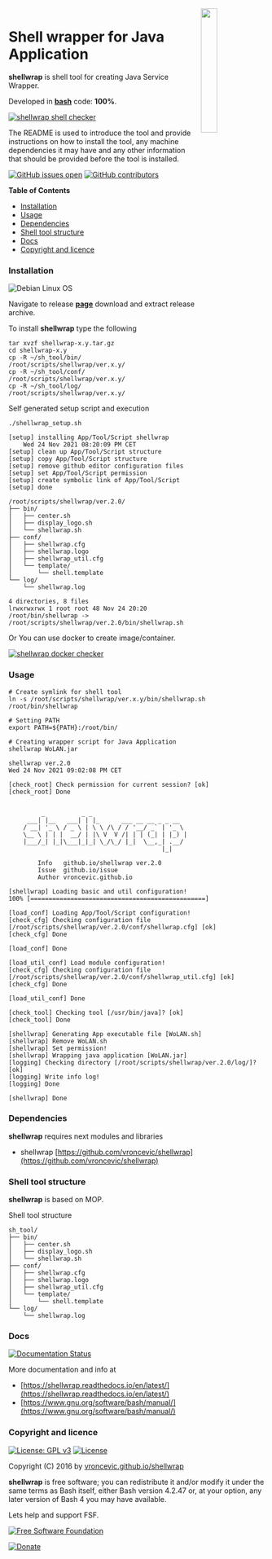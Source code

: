 <img align="right" src="https://raw.githubusercontent.com/vroncevic/shellwrap/dev/docs/shellwrap_logo.png" width="25%">

# Shell wrapper for Java Application

**shellwrap** is shell tool for creating Java Service Wrapper.

Developed in **[bash](https://en.wikipedia.org/wiki/Bash_(Unix_shell))** code: **100%**.

[![shellwrap shell checker](https://github.com/vroncevic/shellwrap/workflows/shellwrap%20shell%20checker/badge.svg)](https://github.com/vroncevic/shellwrap/actions?query=workflow%3A%22shellwrap+shell+checker%22)

The README is used to introduce the tool and provide instructions on
how to install the tool, any machine dependencies it may have and any
other information that should be provided before the tool is installed.

[![GitHub issues open](https://img.shields.io/github/issues/vroncevic/shellwrap.svg)](https://github.com/vroncevic/shellwrap/issues) [![GitHub contributors](https://img.shields.io/github/contributors/vroncevic/shellwrap.svg)](https://github.com/vroncevic/shellwrap/graphs/contributors)

<!-- START doctoc generated TOC please keep comment here to allow auto update -->
<!-- DON'T EDIT THIS SECTION, INSTEAD RE-RUN doctoc TO UPDATE -->
**Table of Contents**

- [Installation](#installation)
- [Usage](#usage)
- [Dependencies](#dependencies)
- [Shell tool structure](#shell-tool-structure)
- [Docs](#docs)
- [Copyright and licence](#copyright-and-licence)

<!-- END doctoc generated TOC please keep comment here to allow auto update -->

### Installation

![Debian Linux OS](https://raw.githubusercontent.com/vroncevic/shellwrap/dev/docs/debtux.png)

Navigate to release **[page](https://github.com/vroncevic/shellwrap/releases)** download and extract release archive.

To install **shellwrap** type the following

```
tar xvzf shellwrap-x.y.tar.gz
cd shellwrap-x.y
cp -R ~/sh_tool/bin/   /root/scripts/shellwrap/ver.x.y/
cp -R ~/sh_tool/conf/  /root/scripts/shellwrap/ver.x.y/
cp -R ~/sh_tool/log/   /root/scripts/shellwrap/ver.x.y/
```

Self generated setup script and execution
```
./shellwrap_setup.sh

[setup] installing App/Tool/Script shellwrap
	Wed 24 Nov 2021 08:20:09 PM CET
[setup] clean up App/Tool/Script structure
[setup] copy App/Tool/Script structure
[setup] remove github editor configuration files
[setup] set App/Tool/Script permission
[setup] create symbolic link of App/Tool/Script
[setup] done

/root/scripts/shellwrap/ver.2.0/
├── bin/
│   ├── center.sh
│   ├── display_logo.sh
│   └── shellwrap.sh
├── conf/
│   ├── shellwrap.cfg
│   ├── shellwrap.logo
│   ├── shellwrap_util.cfg
│   └── template/
│       └── shell.template
└── log/
    └── shellwrap.log

4 directories, 8 files
lrwxrwxrwx 1 root root 48 Nov 24 20:20 /root/bin/shellwrap -> /root/scripts/shellwrap/ver.2.0/bin/shellwrap.sh
```

Or You can use docker to create image/container.

[![shellwrap docker checker](https://github.com/vroncevic/shellwrap/workflows/shellwrap%20docker%20checker/badge.svg)](https://github.com/vroncevic/shellwrap/actions?query=workflow%3A%22shellwrap+docker+checker%22)

### Usage

```
# Create symlink for shell tool
ln -s /root/scripts/shellwrap/ver.x.y/bin/shellwrap.sh /root/bin/shellwrap

# Setting PATH
export PATH=${PATH}:/root/bin/

# Creating wrapper script for Java Application
shellwrap WoLAN.jar
                                                                                             
shellwrap ver.2.0
Wed 24 Nov 2021 09:02:08 PM CET

[check_root] Check permission for current session? [ok]
[check_root] Done

	                                             
	     _          _ _                          
	 ___| |__   ___| | |_      ___ __ __ _ _ __  
	/ __| '_ \ / _ \ | \ \ /\ / / '__/ _` | '_ \ 
	\__ \ | | |  __/ | |\ V  V /| | | (_| | |_) |
	|___/_| |_|\___|_|_| \_/\_/ |_|  \__,_| .__/ 
	                                      |_|    
	                                             
		Info   github.io/shellwrap ver.2.0 
		Issue  github.io/issue
		Author vroncevic.github.io

[shellwrap] Loading basic and util configuration!
100% [================================================]

[load_conf] Loading App/Tool/Script configuration!
[check_cfg] Checking configuration file [/root/scripts/shellwrap/ver.2.0/conf/shellwrap.cfg] [ok]
[check_cfg] Done

[load_conf] Done

[load_util_conf] Load module configuration!
[check_cfg] Checking configuration file [/root/scripts/shellwrap/ver.2.0/conf/shellwrap_util.cfg] [ok]
[check_cfg] Done

[load_util_conf] Done

[check_tool] Checking tool [/usr/bin/java]? [ok]
[check_tool] Done

[shellwrap] Generating App executable file [WoLAN.sh]
[shellwrap] Remove WoLAN.sh
[shellwrap] Set permission!
[shellwrap] Wrapping java application [WoLAN.jar]
[logging] Checking directory [/root/scripts/shellwrap/ver.2.0/log/]? [ok]
[logging] Write info log!
[logging] Done

[shellwrap] Done
```

### Dependencies

**shellwrap** requires next modules and libraries
* shellwrap [https://github.com/vroncevic/shellwrap](https://github.com/vroncevic/shellwrap)

### Shell tool structure

**shellwrap** is based on MOP.

Shell tool structure
```
sh_tool/
├── bin/
│   ├── center.sh
│   ├── display_logo.sh
│   └── shellwrap.sh
├── conf/
│   ├── shellwrap.cfg
│   ├── shellwrap.logo
│   ├── shellwrap_util.cfg
│   └── template/
│       └── shell.template
└── log/
    └── shellwrap.log
```

### Docs

[![Documentation Status](https://readthedocs.org/projects/shellwrap/badge/?version=latest)](https://shellwrap.readthedocs.io/projects/shellwrap/en/latest/?badge=latest)

More documentation and info at
* [https://shellwrap.readthedocs.io/en/latest/](https://shellwrap.readthedocs.io/en/latest/)
* [https://www.gnu.org/software/bash/manual/](https://www.gnu.org/software/bash/manual/)

### Copyright and licence

[![License: GPL v3](https://img.shields.io/badge/License-GPLv3-blue.svg)](https://www.gnu.org/licenses/gpl-3.0) [![License](https://img.shields.io/badge/License-Apache%202.0-blue.svg)](https://opensource.org/licenses/Apache-2.0)

Copyright (C) 2016 by [vroncevic.github.io/shellwrap](https://vroncevic.github.io/shellwrap)

**shellwrap** is free software; you can redistribute it and/or modify
it under the same terms as Bash itself, either Bash version 4.2.47 or,
at your option, any later version of Bash 4 you may have available.

Lets help and support FSF.

[![Free Software Foundation](https://raw.githubusercontent.com/vroncevic/shellwrap/dev/docs/fsf-logo_1.png)](https://my.fsf.org/)

[![Donate](https://www.paypalobjects.com/en_US/i/btn/btn_donateCC_LG.gif)](https://my.fsf.org/donate/)

